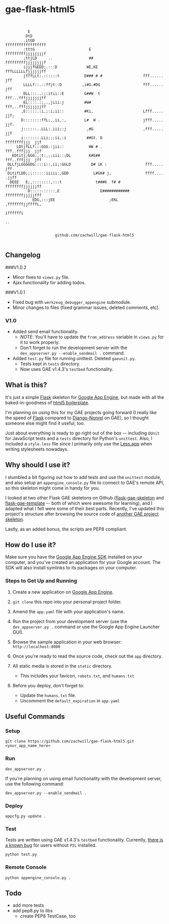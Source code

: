 gae-flask-html5
===============

<pre><code>

          E
         DtD
        .itGD                                                ffffffffffffffffff 
        :tttG                        E                       fffffffffjjjjjjjjf 
        ;ttjLD     ..                ##                      fffffffffjjjjjjjjf 
        ijjjfGEED;.:::D             WE,KE                    fffLLLLLLfjjjjjjff 
        jfffLLt:.::::::t           D### # #                  fff......      jff 
        LLLLf::.::ffjt::D         ,i#G.#DG                   fff......      jff 
        DLL:::..:;:itii::E         G##W  t                   fff...fffjjjjjjjff 
        EL::::.:;,.,jiii:j         #W#                       fff,..fffjjjjjjjff 
       ,E:::::.:i,;:i;ii::         #Ki,                      Lfff.....     jjf; 
       D::::::::ffL;,,ii,:,        L#  W .                   jfff.....     jjf. 
       j::::::..LLL:.iii;:j         ,#G                      ,fff.....     jjf  
       i:::::::.LLi;;;ii,:i         ##Gt. D                   ffffffffjjj  jjf  
     LDtjfLLf:::GGG.:jii::           WW # .                   fff..fffjjj  jjf  
   EDtitj;GGG:,:t:,;;iii::;DL        K#E##                    fff..fffjjj  jff  
 DLLfjLGGGGDG::::i::,ii;:GGLD         D# iK :                 fff.....     jff  
 DitifLDD;;;::::::iiiii:,GDD           L#GK# j,               ffff....   .jjff  
  DEEE   E;,::::::::,:::t               t###K  f# #           ffffffffjjjjjjff  
          D:::::::::::,E                  E############       ffffffffjjjjjfff  
            EDG,:::jEE                        ;EKL            ,fffffffjjffffL,  
                                                                  iffffffi      
                                                                     ..     


                      github.com/zachwill/gae-flask-html5

</code></pre>


Changelog
---------

###V1.0.2

* Minor fixes to `views.py` file.
* Ajax functionality for adding todos.

###V1.0.1

* Fixed bug with `werkzeug_debugger_appengine` submodule.
* Minor changes to files (fixed grammar issues, deleted comments, etc).

### V1.0

* Added send email functionality.
    * *NOTE*: You'll have to update the `from_address` variable in `views.py`
      for it to work properly.
    * Don't forget to run the development server with the
      `dev_appserver.py --enable_sendmail .` command.
* Added `test.py` file for running unittest. Deleted `gaeunit.py`.
    * Tests kept in `tests` directory.
    * Now uses GAE v1.4.3's `testbed` functionality.


What is this?
-------------

It's just a simple [Flask](http://flask.pocoo.org/) skeleton for
[Google App Engine](http://appengine.google.com/),
but made with all the baked-in-goodness of
[html5 boilerplate](https://github.com/paulirish/html5-boilerplate).

I'm planning on using this for my GAE projects going forward (I really
like the speed of [Flask](http://flask.pocoo.org/) compared to
[Django-Nonrel](http://code.google.com/appengine/articles/django-nonrel.html)
on GAE), so I thought someone else might find it useful, too.

Just about everything is ready to go right out of the box -- including
`QUnit` for JavaScript tests and a `tests` directory for Python's `unittest`.
Also, I included a `style.less` file since I primarily only use the
[Less.app](http://incident57.com/less/) when writing stylesheets nowadays.


Why should I use it?
---------------------

I stumbled a bit figuring out how to add tests and use the `unittest` module,
and also setup an `appengine_console.py` file to connect to GAE's remote API,
so this skeleton might come in handy for you.

I looked at two other Flask GAE skeletons on Github
([flask-gae-skeleton](https://github.com/blossom/flask-gae-skeleton)
and [flask-gae-template](https://github.com/jugyo/flask-gae-template)
-- both of which were awesome for learning), and I adapted what
I felt were some of their best parts. Recently, I've updated this project's
structure after browsing the source code of
[another GAE project skeleton](https://github.com/franciscosouza/labs).

Lastly, as an added bonus, the scripts are PEP8 compliant.


How do I use it?
----------------

Make sure you have the [Google App Engine SDK](http://appengine.google.com/)
installed on your computer, and you've created an application for your
Google account. The SDK will also install symlinks to its packages on your
computer.

### Steps to Get Up and Running

1. Create a new application on [Google App Engine](http://appengine.google.com/).

2. `git clone` this repo into your personal project folder.

3. Amend the `app.yaml` file with your application's name.

4. Run the project from your development server (use the `dev_appserver.py .`
command or use the Google App Engine Launcher GUI).

5. Browse the sample application in your web browser: `http://localhost:8080`

6. Once you're ready to read the source code, check out the `app` directory.

7. All static media is stored in the `static` directory.
    * This includes your favicon, `robots.txt`, and `humans.txt`

8. Before you deploy, don't forget to:
    * Update the `humans.txt` file.
    * Uncomment the `default_expiration` in `app.yaml`


Useful Commands
---------------

### Setup

    git clone https://github.com/zachwill/gae-flask-html5.git <your_app_name_here>

### Run

    dev_appserver.py .

If you're planning on using email functionality with the development server,
use the following command:

    dev_appserver.py --enable_sendmail .

### Deploy

    appcfg.py update .

### Test

Tests are written using GAE v1.4.3's `testbed` functionality. Currently, [there
is a known bug](http://goo.gl/tDQTz) for users without `PIL` installed.

    python test.py

### Remote Console

    python appengine_console.py .


Todo
----

* add more tests
* add pep8.py to libs
  * create PEP8 TestCase, too
